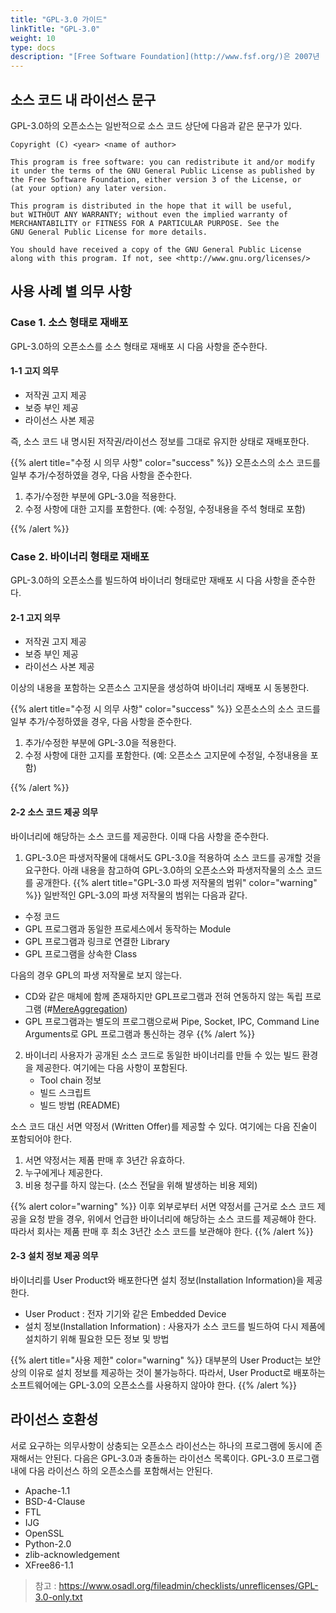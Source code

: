 ```yaml
---
title: "GPL-3.0 가이드"
linkTitle: "GPL-3.0"
weight: 10
type: docs
description: "[Free Software Foundation](http://www.fsf.org/)은 2007년 [GPL-3.0](https://www.gnu.org/licenses/gpl-3.0.html)을 공개하였다. GPL-3.0은 GPL-2.0과 유사한 의무사항을 갖지만, 추가로 User Product 배포 시, 설치 정보(Installation Information) 제공을 요구한다. "
---
```


## 소스 코드 내 라이선스 문구
GPL-3.0하의 오픈소스는 일반적으로 소스 코드 상단에 다음과 같은 문구가 있다. 

~~~
Copyright (C) <year> <name of author>
 
This program is free software: you can redistribute it and/or modify
it under the terms of the GNU General Public License as published by
the Free Software Foundation, either version 3 of the License, or
(at your option) any later version.
 
This program is distributed in the hope that it will be useful,
but WITHOUT ANY WARRANTY; without even the implied warranty of
MERCHANTABILITY or FITNESS FOR A PARTICULAR PURPOSE. See the
GNU General Public License for more details.
 
You should have received a copy of the GNU General Public License
along with this program. If not, see <http://www.gnu.org/licenses/>
~~~

## 사용 사례 별 의무 사항
### Case 1. 소스 형태로 재배포 
GPL-3.0하의 오픈소스를 소스 형태로 재배포 시 다음 사항을 준수한다.

#### 1-1 고지 의무
* 저작권 고지 제공
* 보증 부인 제공
* 라이선스 사본 제공

즉, 소스 코드 내 명시된 저작권/라이선스 정보를 그대로 유지한 상태로 재배포한다. 

{{% alert title="수정 시 의무 사항" color="success" %}}
오픈소스의 소스 코드를 일부 추가/수정하였을 경우, 다음 사항을 준수한다. 

1. 추가/수정한 부분에 GPL-3.0을 적용한다. 
2. 수정 사항에 대한 고지를 포함한다. (예: 수정일, 수정내용을 주석 형태로 포함)

{{% /alert %}}

### Case 2. 바이너리 형태로 재배포

GPL-3.0하의 오픈소스를 빌드하여 바이너리 형태로만 재배포 시 다음 사항을 준수한다. 

#### 2-1 고지 의무
* 저작권 고지 제공
* 보증 부인 제공
* 라이선스 사본 제공

이상의 내용을 포함하는 오픈소스 고지문을 생성하여 바이너리 재배포 시 동봉한다. 

{{% alert title="수정 시 의무 사항" color="success" %}}
오픈소스의 소스 코드를 일부 추가/수정하였을 경우, 다음 사항을 준수한다. 

1. 추가/수정한 부분에 GPL-3.0을 적용한다. 
2. 수정 사항에 대한 고지를 포함한다. (예: 오픈소스 고지문에 수정일, 수정내용을 포함)

{{% /alert %}}

#### 2-2 소스 코드 제공 의무
바이너리에 해당하는 소스 코드를 제공한다. 이때 다음 사항을 준수한다. 

1. GPL-3.0은 파생저작물에 대해서도 GPL-3.0을 적용하여 소스 코드를 공개할 것을 요구한다. 아래 내용을 참고하여 GPL-3.0하의 오픈소스와 파생저작물의 소스 코드를 공개한다.
{{% alert title="GPL-3.0 파생 저작물의 범위" color="warning" %}}
일반적인 GPL-3.0의 파생 저작물의 범위는 다음과 같다. 

* 수정 코드
* GPL 프로그램과 동일한 프로세스에서 동작하는 Module
* GPL 프로그램과 링크로 연결한 Library
* GPL 프로그램을 상속한 Class

다음의 경우 GPL의 파생 저작물로 보지 않는다. 

* CD와 같은 매체에 함께 존재하지만 GPL프로그램과 전혀 연동하지 않는 독립 프로그램 (#[MereAggregation](https://www.gnu.org/licenses/gpl-faq.en.html#MereAggregation))
* GPL 프로그램과는 별도의 프로그램으로써 Pipe, Socket, IPC, Command Line Arguments로 GPL 프로그램과 통신하는 경우 
{{% /alert %}}

2. 바이너리 사용자가 공개된 소스 코드로 동일한 바이너리를 만들 수 있는 빌드 환경을 제공한다. 여기에는 다음 사항이 포함된다. 
   * Tool chain 정보
   * 빌드 스크립트
   * 빌드 방법 (README)

소스 코드 대신 서면 약정서 (Written Offer)를 제공할 수 있다. 여기에는 다음 진술이 포함되어야 한다. 

1. 서면 약정서는 제품 판매 후 3년간 유효하다.
2. 누구에게나 제공한다.
3. 비용 청구를 하지 않는다. (소스 전달을 위해 발생하는 비용 제외)

{{% alert color="warning" %}}
이후 외부로부터 서면 약정서를 근거로 소스 코드 제공을 요청 받을 경우, 위에서 언급한 바이너리에 해당하는 소스 코드를 제공해야 한다. 따라서 회사는 제품 판매 후 최소 3년간 소스 코드를 보관해야 한다.
{{% /alert %}}

#### 2-3 설치 정보 제공 의무
바이너리를 User Product와 배포한다면 설치 정보(Installation Information)을 제공한다. 

- User Product : 전자 기기와 같은 Embedded Device
- 설치 정보(Installation Information) : 사용자가 소스 코드를 빌드하여 다시 제품에 설치하기 위해 필요한 모든 정보 및 방법

{{% alert title="사용 제한" color="warning" %}}
대부분의 User Product는 보안상의 이유로 설치 정보를 제공하는 것이 불가능하다. 따라서, User Product로 배포하는 소프트웨어에는 GPL-3.0의 오픈소스를 사용하지 않아야 한다. 
{{% /alert %}}

## 라이선스 호환성
서로 요구하는 의무사항이 상충되는 오픈소스 라이선스는 하나의 프로그램에 동시에 존재해서는 안된다. 다음은 GPL-3.0과 충돌하는 라이선스 목록이다. GPL-3.0 프로그램 내에 다음 라이선스 하의 오픈소스를 포함해서는 안된다.

* Apache-1.1
* BSD-4-Clause
* FTL
* IJG
* OpenSSL
* Python-2.0
* zlib-acknowledgement
* XFree86-1.1

> 참고 : https://www.osadl.org/fileadmin/checklists/unreflicenses/GPL-3.0-only.txt